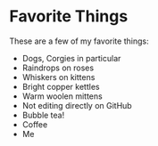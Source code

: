 # Favorite Things

These are a few of my favorite things:

- Dogs, Corgies in particular
- Raindrops on roses
- Whiskers on kittens
- Bright copper kettles
- Warm woolen mittens
- Not editing directly on GitHub
- Bubble tea!
- Coffee
- Me
